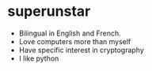 # superunstar

- Bilingual in English and French.
- Love computers more than myself
- Have specific interest in cryptography
- I like python

